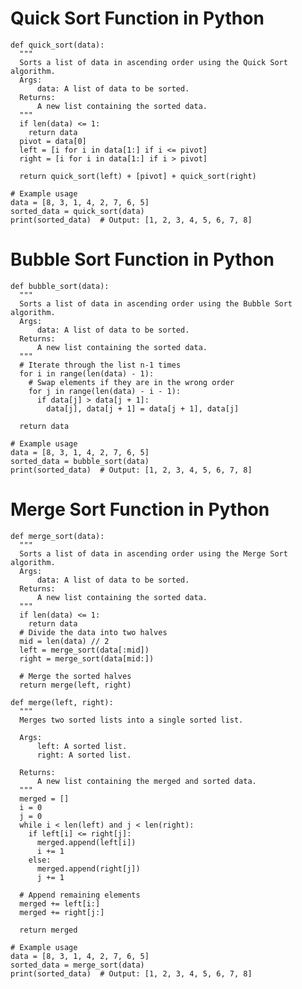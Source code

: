 # Quick Sort Function in Python

    def quick_sort(data):
      """
      Sorts a list of data in ascending order using the Quick Sort algorithm.
      Args:
          data: A list of data to be sorted.
      Returns:
          A new list containing the sorted data.
      """
      if len(data) <= 1:
        return data
      pivot = data[0]
      left = [i for i in data[1:] if i <= pivot]
      right = [i for i in data[1:] if i > pivot]
    
      return quick_sort(left) + [pivot] + quick_sort(right)
    
    # Example usage
    data = [8, 3, 1, 4, 2, 7, 6, 5]
    sorted_data = quick_sort(data)
    print(sorted_data)  # Output: [1, 2, 3, 4, 5, 6, 7, 8]

# Bubble Sort Function in Python

    def bubble_sort(data):
      """
      Sorts a list of data in ascending order using the Bubble Sort algorithm.
      Args:
          data: A list of data to be sorted.
      Returns:
          A new list containing the sorted data.
      """
      # Iterate through the list n-1 times
      for i in range(len(data) - 1):
        # Swap elements if they are in the wrong order
        for j in range(len(data) - i - 1):
          if data[j] > data[j + 1]:
            data[j], data[j + 1] = data[j + 1], data[j]
    
      return data
    
    # Example usage
    data = [8, 3, 1, 4, 2, 7, 6, 5]
    sorted_data = bubble_sort(data)
    print(sorted_data)  # Output: [1, 2, 3, 4, 5, 6, 7, 8]

# Merge Sort Function in Python

    def merge_sort(data):
      """
      Sorts a list of data in ascending order using the Merge Sort algorithm.
      Args:
          data: A list of data to be sorted.
      Returns:
          A new list containing the sorted data.
      """
      if len(data) <= 1:
        return data
      # Divide the data into two halves
      mid = len(data) // 2
      left = merge_sort(data[:mid])
      right = merge_sort(data[mid:])
    
      # Merge the sorted halves
      return merge(left, right)
    
    def merge(left, right):
      """
      Merges two sorted lists into a single sorted list.
    
      Args:
          left: A sorted list.
          right: A sorted list.
    
      Returns:
          A new list containing the merged and sorted data.
      """
      merged = []
      i = 0
      j = 0
      while i < len(left) and j < len(right):
        if left[i] <= right[j]:
          merged.append(left[i])
          i += 1
        else:
          merged.append(right[j])
          j += 1
    
      # Append remaining elements
      merged += left[i:]
      merged += right[j:]
    
      return merged
    
    # Example usage
    data = [8, 3, 1, 4, 2, 7, 6, 5]
    sorted_data = merge_sort(data)
    print(sorted_data)  # Output: [1, 2, 3, 4, 5, 6, 7, 8]
